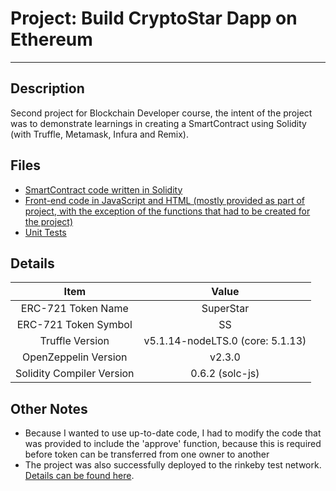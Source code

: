 # Project: Build CryptoStar Dapp on Ethereum
-----
## Description
Second project for Blockchain Developer course, the intent of the project was to demonstrate learnings in creating a SmartContract using Solidity (with Truffle, Metamask, Infura and Remix). 

## Files
- [SmartContract code written in Solidity](https://github.com/marq-oh/ud-bcnd-p2/tree/master/contracts)
- [Front-end code in JavaScript and HTML (mostly provided as part of project, with the exception of the functions that had to be created for the project)](https://github.com/marq-oh/ud-bcnd-p2/tree/master/app/src)
- [Unit Tests](https://github.com/marq-oh/ud-bcnd-p2/blob/master/test/TestStarNotary.js)

## Details
|            Item           |               Value              |
|:-------------------------:|:--------------------------------:|
|     ERC-721 Token Name    |             SuperStar            |
|    ERC-721 Token Symbol   |                SS                |
|      Truffle Version      | v5.1.14-nodeLTS.0 (core: 5.1.13) |
|    OpenZeppelin Version   |              v2.3.0              |
| Solidity Compiler Version |          0.6.2 (solc-js)         |

## Other Notes
- Because I wanted to use up-to-date code, I had to modify the code that was provided to include the 'approve' function, because this is required before token can be transferred from one owner to another
- The project was also successfully deployed to the rinkeby test network. [Details can be found here](https://github.com/marq-oh/ud-bcnd-p2/blob/master/other/successful%20deployment%20to%20rinkeby.txt).
